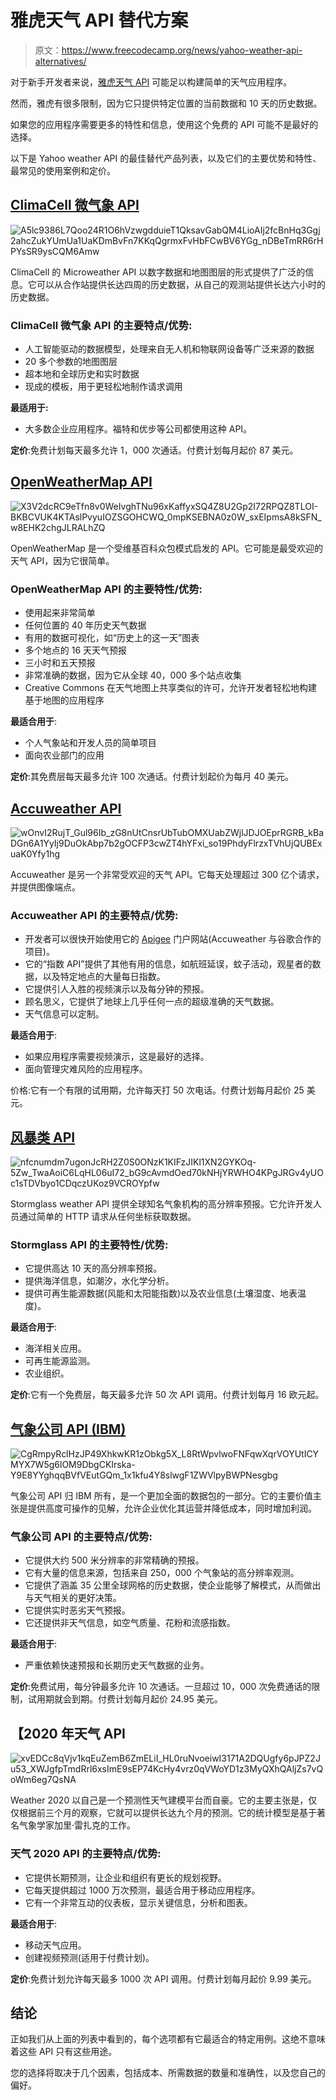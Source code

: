 # 雅虎天气 API 替代方案

> 原文：<https://www.freecodecamp.org/news/yahoo-weather-api-alternatives/>

对于新手开发者来说，[雅虎天气 API](https://developer.yahoo.com/weather/) 可能足以构建简单的天气应用程序。

然而，雅虎有很多限制，因为它只提供特定位置的当前数据和 10 天的历史数据。

如果您的应用程序需要更多的特性和信息，使用这个免费的 API 可能不是最好的选择。

以下是 Yahoo weather API 的最佳替代产品列表，以及它们的主要优势和特性、最常见的使用案例和定价。

## [ClimaCell 微气象 API](https://www.climacell.co/weather-api/)

![A5lc9386L7Qoo24R1O6hVzwgdduieT1QksavGabQM4LioAIj2fcBnHq3Ggj2ahcZukYUmUa1UaKDmBvFn7KKqQgrmxFvHbFCwBV6YGg_nDBeTmRR6rHPYsSR9ysCQM6Amw](img/de7a082533df470c039a2c011d0f0eef.png)

ClimaCell 的 Microweather API 以数字数据和地图图层的形式提供了广泛的信息。它可以从合作站提供长达四周的历史数据，从自己的观测站提供长达六小时的历史数据。

### ClimaCell 微气象 API 的主要特点/优势:

*   人工智能驱动的数据模型，处理来自无人机和物联网设备等广泛来源的数据
*   20 多个参数的地图图层
*   超本地和全球历史和实时数据
*   现成的模板，用于更轻松地制作请求调用

**最适用于:**

*   大多数企业应用程序。福特和优步等公司都使用这种 API。

**定价**:免费计划每天最多允许 1，000 次通话。付费计划每月起价 87 美元。

## [OpenWeatherMap API](https://openweathermap.org/api)

![X3V2dcRC9eTfn8v0WeIvghTNu96xKaffyxSQ4Z8U2Gp2I72RPQZ8TLOI-BKBCVUK4KTAslPvyuIOZSGOHCWQ_0mpKSEBNA0z0W_sxEIpmsA8kSFN_w8EHK2chgJLRALhZQ](img/f9d065f97f49d81de52c99f92a0a46c6.png)

OpenWeatherMap 是一个受维基百科众包模式启发的 API。它可能是最受欢迎的天气 API，因为它很简单。

### OpenWeatherMap API 的主要特性/优势:

*   使用起来非常简单
*   任何位置的 40 年历史天气数据
*   有用的数据可视化，如“历史上的这一天”图表
*   多个地点的 16 天天气预报
*   三小时和五天预报
*   非常准确的数据，因为它从全球 40，000 多个站点收集
*   Creative Commons 在天气地图上共享类似的许可，允许开发者轻松地构建基于地图的应用程序

**最适合用于**:

*   个人气象站和开发人员的简单项目
*   面向农业部门的应用

**定价**:其免费层每天最多允许 100 次通话。付费计划起价为每月 40 美元。

## [Accuweather API](https://developer.accuweather.com/)

![wOnvI2RujT_Gul96Ib_zG8nUtCnsrUbTubOMXUabZWjlJDJOEprRGRB_kBaDGn6A1YyIj9DuOkAbp7b2gOCFP3cwZT4hYFxi_so19PhdyFlrzxTVhUjQUBExuaK0Yfy1hg](img/e5094ea6345259cfd62948265752b613.png)

Accuweather 是另一个非常受欢迎的天气 API。它每天处理超过 300 亿个请求，并提供图像端点。

### Accuweather API 的主要特点/优势:

*   开发者可以很快开始使用它的 [Apigee](https://apigee.com/api-management/) 门户网站(Accuweather 与谷歌合作的项目)。
*   它的“指数 API”提供了其他有用的信息，如航班延误，蚊子活动，观星者的数据，以及特定地点的大量每日指数。
*   它提供引人入胜的视频演示以及每分钟的预报。
*   顾名思义，它提供了地球上几乎任何一点的超级准确的天气数据。
*   天气信息可以定制。

**最适合用于**:

*   如果应用程序需要视频演示，这是最好的选择。
*   面向管理灾难风险的应用程序。

价格:它有一个有限的试用期，允许每天打 50 次电话。付费计划每月起价 25 美元。

## [风暴类 API](https://stormglass.io/)

![nfcnumdm7ugonJcRH2Z0S0ONzK1KIFzJIKl1XN2GYKOq-5Zw_TwaAoiC6LqHL06uI72_bG9cAvmdOed70kNHjYRWHO4KPgJRGv4yUOc1sTDVbyo1CDqczUKoz9VCROYpfw](img/d34d2d83d63f804f73bd088d9a966e4d.png)

Stormglass weather API 提供全球知名气象机构的高分辨率预报。它允许开发人员通过简单的 HTTP 请求从任何坐标获取数据。

### Stormglass API 的主要特性/优势:

*   它提供高达 10 天的高分辨率预报。
*   提供海洋信息，如潮汐，水化学分析。
*   提供可再生能源数据(风能和太阳能指数)以及农业信息(土壤湿度、地表温度)。

**最适合用于**:

*   海洋相关应用。
*   可再生能源监测。
*   农业组织。

**定价**:它有一个免费层，每天最多允许 50 次 API 调用。付费计划每月 16 欧元起。

## [气象公司 API (IBM)](https://www.ibm.com/products/weather-company-data-packages)

![CgRmpyRclHzJP49XhkwKR1zObkg5X_L8RtWpvlwoFNFqwXqrVOYUtICYMYX7W5g6lOM9DbgCKIrska-Y9E8YYghqqBVfVEutGQm_1x1kfu4Y8slwgF1ZWVlpyBWPNesgbg](img/fa266cdcc993988ac5b8bc4aa68de738.png)

气象公司 API 归 IBM 所有，是一个更加全面的数据包的一部分。它的主要价值主张是提供高度可操作的见解，允许企业优化其运营并降低成本，同时增加利润。

### 气象公司 API 的主要特点/优势:

*   它提供大约 500 米分辨率的非常精确的预报。
*   它有大量的信息来源，包括来自 250，000 个气象站的高分辨率观测。
*   它提供了涵盖 35 公里全球网格的历史数据，使企业能够了解模式，从而做出与天气相关的更好决策。
*   它提供实时恶劣天气预报。
*   它还提供非天气信息，如空气质量、花粉和流感指数。

**最适合用于**:

*   严重依赖快速预报和长期历史天气数据的业务。

**定价**:免费试用，每分钟最多允许 10 次通话。一旦超过 10，000 次免费通话的限制，试用期就会到期。付费计划每月起价 24.95 美元。

## 【2020 年天气 API

![xvEDCc8qVjv1kqEuZemB6ZmELiI_HL0ruNvoeiwI3171A2DQUgfy6pJPZ2Ju53_XWJgfpTmdRrl6xsImE9sEP74KcHy4vrz0qVWoYD1z3MyQXhQAljZs7vQoWm6eg7QsNA](img/60ef4925e5e43a64ed929e5030eb570f.png)

Weather 2020 以自己是一个预测性天气建模平台而自豪。它的主要主张是，仅仅根据前三个月的观察，它就可以提供长达九个月的预测。它的统计模型是基于著名气象学家加里·雷扎克的工作。

### 天气 2020 API 的主要特点/优势:

*   它提供长期预测，让企业和组织有更长的规划视野。
*   它每天提供超过 1000 万次预测，最适合用于移动应用程序。
*   它有一个非常互动的仪表板，显示关键信息，分析和图表。

**最适合用于**:

*   移动天气应用。
*   创建视频预测(适用于付费计划)。

**定价**:免费计划允许每天最多 1000 次 API 调用。付费计划每月起价 9.99 美元。

## 结论

正如我们从上面的列表中看到的，每个选项都有它最适合的特定用例。这绝不意味着这些 API 只有这些用途。

您的选择将取决于几个因素，包括成本、所需数据的数量和准确性，以及您自己的偏好。
